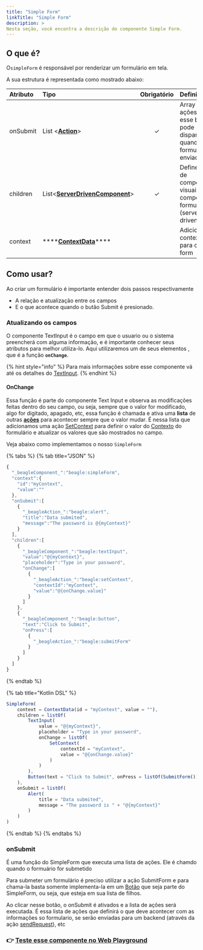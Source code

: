 ```yaml
---
title: "Simple Form"
linkTitle: "Simple Form"
description: >
Nesta seção, você encontra a descrição do componente Simple Form.
---
```


## O que é?

O`simpleForm` é responsável por renderizar um formulário em tela.

A sua estrutura é representada como mostrado abaixo: 

| Atributo | Tipo | Obrigatório | Definição |
| :--- | :--- | :---: | :--- |
| onSubmit | List &lt;[**Action**](../../api-acoes/)&gt; | ✓ | Array de ações que esse botão pode disparar quando um formulário é enviado |
| children | List&lt;[**ServerDrivenComponent**](../)&gt; | ✓ | Define a lista de componentes visuais que compoe o formulário \(server-driven\)  |
| context | \*\*\*\*[**ContextData**](https://docs.usebeagle.io/api/contexto)\*\*\*\* |   | Adiciona um contexto para o simple form |

## Como usar?

Ao criar um formulário é importante entender dois passos respectivamente

* A relação e atualização entre os campos
* E o que acontece quando o butão Submit é presionado. 

### Atualizando os campos

O componente TextInput é o campo em que o usuario ou o sistema preencherá com alguma informação, e é importante conhecer seus atributos para melhor utiliza-lo. Aqui utilizaremos um de seus elementos , que é a função **`onChange`**. 

{% hint style="info" %}
Para mais informações sobre esse componente vá até os detalhes do [TextInput](../ui/input.md).
{% endhint %}

#### OnChange

Essa função é parte do componente Text Input e observa as modificações feitas dentro do seu campo, ou seja, sempre que o valor for modificado, algo for digitado, apagado, etc, essa função é chamada e ativa uma **lista** de outras [**ações**](../../api-acoes/) para acontecer sempre que o valor mudar. É nessa lista que adicionamos uma ação [SetContext](../../api-acoes/setcontext.md) para definir o valor do [Contexto](../../contexto.md) do formulário e atualizar os valores que são mostrados no campo.

Veja abaixo como implementamos o nosso `SimpleForm`

{% tabs %}
{% tab title="JSON" %}
```javascript
{
  "_beagleComponent_":"beagle:simpleForm",
  "context":{
    "id":"myContext",
    "value":""
  },
  "onSubmit":[
    {
      "_beagleAction_":"beagle:alert",
      "title":"Data submited",
      "message":"The password is @{myContext}"
    }
  ],
  "children":[
    {
      "_beagleComponent_":"beagle:textInput",
      "value":"@{myContext}",
      "placeholder":"Type in your password",
      "onChange":[
        {
          "_beagleAction_":"beagle:setContext",
          "contextId":"myContext",
          "value":"@{onChange.value}"
        }
      ]
    },
    {
      "_beagleComponent_":"beagle:button",
      "text":"Click to Submit",
      "onPress":[
        {
          "_beagleAction_":"beagle:submitForm"
        }
      ]
    }
  ]
}
```
{% endtab %}

{% tab title="Kotlin DSL" %}
```javascript
SimpleForm(
    context = ContextData(id = "myContext", value = ""),
    children = listOf(
        TextInput(
            value = "@{myContext}",
            placeholder = "Type in your password",
            onChange = listOf(
                SetContext(
                    contextId = "myContext",
                    value = "@{onChange.value}"
                )
            )
        ),
        Button(text = "Click to Submit", onPress = listOf(SubmitForm()))
    ),
    onSubmit = listOf(
        Alert(
            title = "Data submited", 
            message = "The password is " + "@{myContext}" 
        )
    )
)
```
{% endtab %}
{% endtabs %}

### onSubmit

É uma função do SimpleForm que executa uma lista de ações. Ele é chamdo quando o formuário for submetido

Para submeter um formulário é preciso utilizar a ação SubmitForm e para chama-la basta somente implementa-la em um [Botão](../ui/button.md) que seja parte do SimpleForm, ou seja, que esteja em sua lista de filhos.

Ao clicar nesse botão, o onSubmit é ativados e a lista de ações será executada. É essa lista de ações que definirá o que deve acontecer com as informações so formulario, se serão enviadas para um backend \(através da ação [sendRequest](../../api-acoes/sendrequest.md)\), etc

### 👉 [Teste esse componente no Web Playground](https://beagle-playground.netlify.app/#/demo/default-components/simpleform.json)

